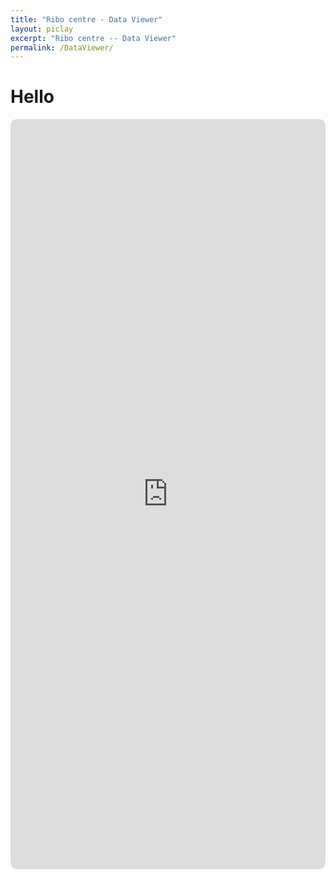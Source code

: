 ```yaml
---
title: "Ribo centre - Data Viewer"
layout: piclay
excerpt: "Ribo centre -- Data Viewer"
permalink: /DataViewer/
---
```

<h1>Hello</h1>
<div class="container-fluid">
  <div class="row">
  <div class="col-xs-12">
  <iframe src="https://tomcxf.github.io/Cirro_react/" class="rounded-iframe" width="100%" height="1200" frameborder="0" ></iframe>
  </div>
  </div>
</div>

<style>
    .iframe-full-width {
    width: 100%;
    }
  .rounded-iframe {
    border-radius: 10px;
  }
</style>
